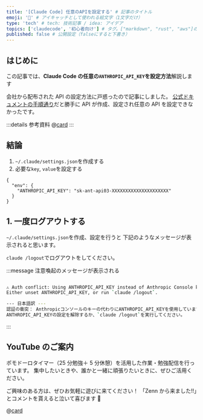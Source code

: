 ```yaml
---
title: '[Claude Code] 任意のAPIを設定する' # 記事のタイトル
emoji: '🧠' # アイキャッチとして使われる絵文字（1文字だけ）
type: 'tech' # tech: 技術記事 / idea: アイデア
topics: ['claudecode', '初心者向け'] # タグ。["markdown", "rust", "aws"]のように指定する
published: false # 公開設定（falseにすると下書き）
---
```


## はじめに

この記事では、**Claude Code の任意の`ANTHROPIC_API_KEY`を設定方法**解説します

会社から配布された API の設定方法に戸惑ったので記事にしました。
[公式ドキュメントの手順通り](https://docs.anthropic.com/ja/docs/claude-code/setup#%E3%82%A4%E3%83%B3%E3%82%B9%E3%83%88%E3%83%BC%E3%83%AB%E3%81%A8%E8%AA%8D%E8%A8%BC)だと勝手に API が作成、設定され任意の API を設定できなかったです。

:::details 参考資料
@[card](https://docs.anthropic.com/ja/docs/claude-code/settings#%E8%A8%AD%E5%AE%9A%E3%83%95%E3%82%A1%E3%82%A4%E3%83%AB)
:::

## 結論

1. `~/.claude/settings.json`を作成する
2. 必要な`key`, `value`を設定する

```json: .claude/settings.json
{
  "env": {
    "ANTHROPIC_API_KEY": "sk-ant-api03-XXXXXXXXXXXXXXXXXXXXX"
  }
}
```

## 1. 一度ログアウトする

`~/.claude/settings.json`を作成、設定を行うと
下記のようなメッセージが表示されると思います。

`claude /logout`でログアウトをしてください。

:::message
注意喚起のメッセージが表示される

```bash

⚠ Auth conflict: Using ANTHROPIC_API_KEY instead of Anthropic Console key.
Either unset ANTHROPIC_API_KEY, or run `claude /logout`.

--- 日本語訳 ---
認証の衝突： Anthropicコンソールのキーの代わりにANTHROPIC_API_KEYを使用しています。
ANTHROPIC_API_KEYの設定を解除するか、`claude /logout`を実行してください。
```

:::

## YouTube のご案内

ポモドーロタイマー（25 分勉強＋ 5 分休憩）を活用した作業・勉強配信を行っています。
集中したいときや、誰かと一緒に頑張りたいときに、ぜひご活用ください。

ご興味のある方は、ぜひお気軽に遊びに来てください！
「Zenn から来ました!!」とコメントを貰えると泣いて喜びます 🤣

@[card](https://www.youtube.com/@aew2sbee)
